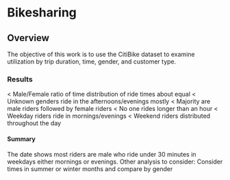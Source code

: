 # Bikesharing

## Overview
The objective of this work is to use the CitiBike dataset to examine utilization by trip duration, time, gender, and customer type.

### Results
< Male/Female ratio of time distribution of ride times about equal
< Unknown genders ride in the afternoons/evenings mostly
< Majority are male riders followed by female riders
< No one rides longer than an hour
< Weekday riders ride in mornings/evenings
< Weekend riders distributed throughout the day

#### Summary
The date shows  most riders are male who ride under 30 minutes in weekdays either mornings or evenings. 
Other analysis to consider: Consider times in summer or winter months and compare by gender

